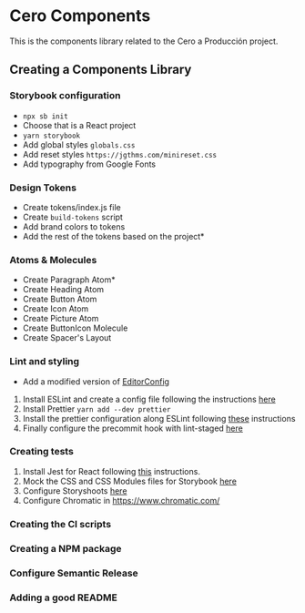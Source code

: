 # Cero Components
This is the components library related to the Cero a Producción project.

## Creating a Components Library
### Storybook configuration
- `npx sb init`
- Choose that is a React project
- `yarn storybook`
- Add global styles `globals.css`
- Add reset styles `https://jgthms.com/minireset.css`
- Add typography from Google Fonts
### Design Tokens
- Create tokens/index.js file
- Create `build-tokens` script
- Add brand colors to tokens
- Add the rest of the tokens based on the project*
### Atoms & Molecules
- Create Paragraph Atom*
- Create Heading Atom
- Create Button Atom
- Create Icon Atom
- Create Picture Atom
- Create ButtonIcon Molecule
- Create Spacer's Layout
### Lint and styling
- Add a modified version of [EditorConfig](https://github.com/airbnb/javascript/blob/master/.editorconfig)
1. Install ESLint and create a config file following the instructions [here](https://eslint.org/docs/user-guide/getting-started#installation-and-usage)
2. Install Prettier `yarn add --dev prettier`
3. Install the prettier configuration along ESLint following [these](https://github.com/prettier/eslint-plugin-prettier#recommended-configuration) instructions
4. Finally configure the precommit hook with lint-staged [here](https://prettier.io/docs/en/precommit.html#option-1-lint-stagedhttpsgithubcomokonetlint-staged)
### Creating tests
1. Install Jest for React following [this](https://jestjs.io/docs/en/tutorial-react) instructions.
2. Mock the CSS and CSS Modules files for Storybook [here](https://jestjs.io/docs/en/webpack#mocking-css-modules)
3. Configure Storyshoots [here](https://storybook.js.org/docs/react/workflows/snapshot-testing)
4. Configure Chromatic in https://www.chromatic.com/
### Creating the CI scripts
### Creating a NPM package
### Configure Semantic Release
### Adding a good README